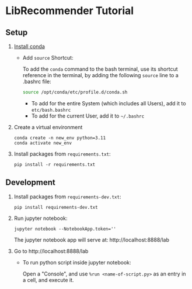# LibRecommender Tutorial

## Setup

1. [Install conda](https://conda.io/projects/conda/en/latest/user-guide/install/rpm-debian.html)

   - Add `source` Shortcut:

     To add the `conda` command to the bash terminal, use its shortcut reference in the terminal, by adding the following `source` line to a .bashrc file:

     ```sh
     source /opt/conda/etc/profile.d/conda.sh
     ```

     - To add for the entire System (which includes all Users), add it to `etc/bash.bashrc`
     - To add for the current User, add it to `~/.bashrc`

1. Create a virtual environment

   ```
   conda create -n new_env python=3.11
   conda activate new_env
   ```

1. Install packages from `requirements.txt`:

   ```
   pip install -r requirements.txt
   ```

## Development

1. Install packages from `requirements-dev.txt`:

   ```
   pip install requirements-dev.txt
   ```

1. Run jupyter notebook:

   ```
   jupyter notebook --NotebookApp.token=''
   ```

   The jupyter notebook app will serve at: http://localhost:8888/lab

1. Go to http://localhost:8888/lab

   - To run python script inside jupyter notebook:

     Open a "Console", and use `%run <name-of-script.py>` as an entry in a cell, and execute it.
